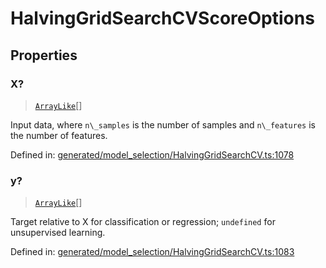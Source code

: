 # HalvingGridSearchCVScoreOptions

## Properties

### X?

> [`ArrayLike`](../types/ArrayLike.md)[]

Input data, where `n\_samples` is the number of samples and `n\_features` is the number of features.

Defined in:  [generated/model\_selection/HalvingGridSearchCV.ts:1078](https://github.com/transitive-bullshit/scikit-learn-ts/blob/122b3c0/packages/sklearn/src/generated/model_selection/HalvingGridSearchCV.ts#L1078)

### y?

> [`ArrayLike`](../types/ArrayLike.md)[]

Target relative to X for classification or regression; `undefined` for unsupervised learning.

Defined in:  [generated/model\_selection/HalvingGridSearchCV.ts:1083](https://github.com/transitive-bullshit/scikit-learn-ts/blob/122b3c0/packages/sklearn/src/generated/model_selection/HalvingGridSearchCV.ts#L1083)
